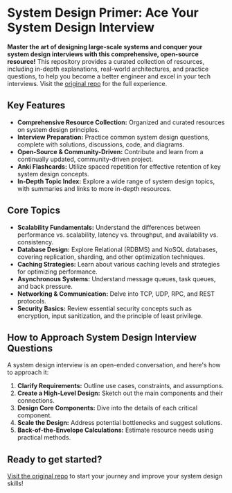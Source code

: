 # System Design Primer: Ace Your System Design Interview

**Master the art of designing large-scale systems and conquer your system design interviews with this comprehensive, open-source resource!** This repository provides a curated collection of resources, including in-depth explanations, real-world architectures, and practice questions, to help you become a better engineer and excel in your tech interviews.  Visit the [original repo](https://github.com/donnemartin/system-design-primer) for the full experience.

## Key Features

*   **Comprehensive Resource Collection:** Organized and curated resources on system design principles.
*   **Interview Preparation:** Practice common system design questions, complete with solutions, discussions, code, and diagrams.
*   **Open-Source & Community-Driven:** Contribute and learn from a continually updated, community-driven project.
*   **Anki Flashcards:** Utilize spaced repetition for effective retention of key system design concepts.
*   **In-Depth Topic Index:** Explore a wide range of system design topics, with summaries and links to more in-depth resources.

## Core Topics

*   **Scalability Fundamentals:**  Understand the differences between performance vs. scalability, latency vs. throughput, and availability vs. consistency.
*   **Database Design:**  Explore Relational (RDBMS) and NoSQL databases, covering replication, sharding, and other optimization techniques.
*   **Caching Strategies:**  Learn about various caching levels and strategies for optimizing performance.
*   **Asynchronous Systems:** Understand message queues, task queues, and back pressure.
*   **Networking & Communication:**  Delve into TCP, UDP, RPC, and REST protocols.
*   **Security Basics:**  Review essential security concepts such as encryption, input sanitization, and the principle of least privilege.

##  How to Approach System Design Interview Questions

A system design interview is an open-ended conversation, and here's how to approach it:

1.  **Clarify Requirements:** Outline use cases, constraints, and assumptions.
2.  **Create a High-Level Design:** Sketch out the main components and their connections.
3.  **Design Core Components:** Dive into the details of each critical component.
4.  **Scale the Design:**  Address potential bottlenecks and suggest solutions.
5.  **Back-of-the-Envelope Calculations:** Estimate resource needs using practical methods.

## Ready to get started?

[Visit the original repo](https://github.com/donnemartin/system-design-primer) to start your journey and improve your system design skills!